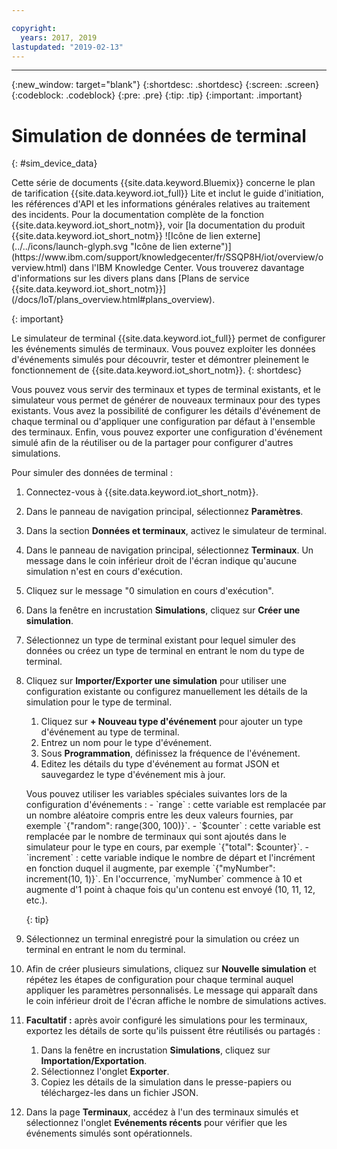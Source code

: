 ```yaml
---

copyright:
  years: 2017, 2019
lastupdated: "2019-02-13"
---
```


---

{:new_window: target="blank"}
{:shortdesc: .shortdesc}
{:screen: .screen}
{:codeblock: .codeblock}
{:pre: .pre}
{:tip: .tip}
{:important: .important}


# Simulation de données de terminal
{: #sim_device_data}

<p>Cette série de documents {{site.data.keyword.Bluemix}} concerne le plan de tarification {{site.data.keyword.iot_full}} Lite et inclut le guide d'initiation, les références d'API et les informations générales relatives au traitement des incidents.
Pour la documentation complète de la fonction {{site.data.keyword.iot_short_notm}}, voir [la documentation du produit {{site.data.keyword.iot_short_notm}} ![Icône de lien externe](../../icons/launch-glyph.svg "Icône de lien externe")](https://www.ibm.com/support/knowledgecenter/fr/SSQP8H/iot/overview/overview.html) dans l'IBM Knowledge Center. Vous trouverez davantage d'informations sur les divers plans dans [Plans de service {{site.data.keyword.iot_short_notm}}](/docs/IoT/plans_overview.html#plans_overview).
</p>
{: important}

Le simulateur de terminal {{site.data.keyword.iot_full}} permet de configurer les événements simulés de terminaux. Vous pouvez exploiter les données d'événements simulés pour découvrir, tester et démontrer pleinement le fonctionnement de {{site.data.keyword.iot_short_notm}}.
{: shortdesc}

Vous pouvez vous servir des terminaux et types de terminal existants, et le simulateur vous permet de générer de nouveaux terminaux pour des types existants. Vous avez la possibilité de configurer les détails d'événement de chaque terminal ou d'appliquer une configuration par défaut à l'ensemble des terminaux. Enfin, vous pouvez exporter une configuration d'événement simulé afin de la réutiliser ou de la partager pour configurer d'autres simulations.

Pour simuler des données de terminal :

1. Connectez-vous à {{site.data.keyword.iot_short_notm}}.
2. Dans le panneau de navigation principal, sélectionnez **Paramètres**.
3. Dans la section **Données et terminaux**, activez le simulateur de terminal.
4. Dans le panneau de navigation principal, sélectionnez **Terminaux**. Un message dans le coin inférieur droit de l'écran indique qu'aucune simulation n'est en cours d'exécution.
5. Cliquez sur le message "0 simulation en cours d'exécution".
6. Dans la fenêtre en incrustation **Simulations**, cliquez sur **Créer une simulation**.
7. Sélectionnez un type de terminal existant pour lequel simuler des données ou créez un type de terminal en entrant le nom du type de terminal. 
8. Cliquez sur **Importer/Exporter une simulation** pour utiliser une configuration existante ou configurez manuellement les détails de la simulation pour le type de terminal. 
   1. Cliquez sur **+ Nouveau type d'événement** pour ajouter un type d'événement au type de terminal. 
   2. Entrez un nom pour le type d'événement. 
   3. Sous **Programmation**, définissez la fréquence de l'événement. 
   3. Editez les détails du type d'événement au format JSON et sauvegardez le type d'événement mis à jour.

   <p> Vous pouvez utiliser les variables spéciales suivantes lors de la configuration d'événements :  
        - `range` : cette variable est remplacée par un nombre aléatoire compris entre les deux valeurs fournies, par exemple `{"random": range(300, 100)}`.   
        - `$counter` : cette variable est remplacée par le nombre de terminaux qui sont ajoutés dans le simulateur pour le type en cours, par exemple `{"total": $counter}`.   
        - `increment` : cette variable indique le nombre de départ et l'incrément en fonction duquel il augmente, par exemple `{"myNumber": increment(10, 1)}`. En l'occurrence, `myNumber` commence à 10 et augmente d'1 point à chaque fois qu'un contenu est envoyé (10, 11, 12, etc.). </p>
   {: tip}

9. Sélectionnez un terminal enregistré pour la simulation ou créez un terminal en entrant le nom du terminal. 
10. Afin de créer plusieurs simulations, cliquez sur **Nouvelle simulation** et répétez les étapes de configuration pour chaque terminal auquel appliquer les paramètres personnalisés. Le message qui apparaît dans le coin inférieur droit de l'écran affiche le nombre de simulations actives.
11. **Facultatif :** après avoir configuré les simulations pour les terminaux, exportez les détails de sorte qu'ils puissent être réutilisés ou partagés :
    1. Dans la fenêtre en incrustation **Simulations**, cliquez sur **Importation/Exportation**.
    2. Sélectionnez l'onglet **Exporter**.
    3. Copiez les détails de la simulation dans le presse-papiers ou téléchargez-les dans un fichier JSON.
12. Dans la page **Terminaux**, accédez à l'un des terminaux simulés et sélectionnez l'onglet **Evénements récents** pour vérifier que les événements simulés sont opérationnels.
